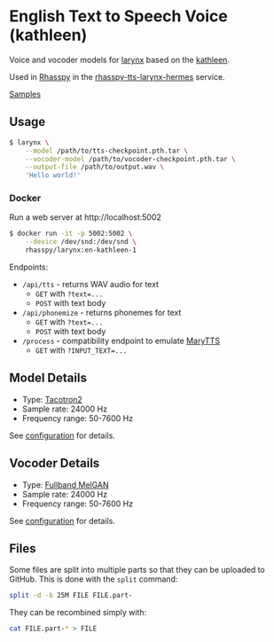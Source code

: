 # English Text to Speech Voice (kathleen)

Voice and vocoder models for [larynx](https://github.com/rhasspy/larynx) based on the [kathleen](https://github.com/rhasspy/dataset-voice-kathleen/).

Used in [Rhasspy](https://github.com/rhasspy) in the [rhasspy-tts-larynx-hermes](https://github.com/rhasspy/rhasspy-tts-larynx-hermes) service.

[Samples](samples)

## Usage

```sh
$ larynx \
    --model /path/to/tts-checkpoint.pth.tar \
    --vocoder-model /path/to/vocoder-checkpoint.pth.tar \
    --output-file /path/to/output.wav \
    'Hello world!'
```

### Docker

Run a web server at http://localhost:5002

```sh
$ docker run -it -p 5002:5002 \
    --device /dev/snd:/dev/snd \
    rhasspy/larynx:en-kathleen-1
```

Endpoints:

* `/api/tts` - returns WAV audio for text
    * `GET` with `?text=...`
    * `POST` with text body
* `/api/phonemize` - returns phonemes for text
    * `GET` with `?text=...`
    * `POST` with text body
* `/process` - compatibility endpoint to emulate [MaryTTS](http://mary.dfki.de/)
    * `GET` with `?INPUT_TEXT=...`

## Model Details

* Type: [Tacotron2](https://arxiv.org/abs/1712.05884)
* Sample rate: 24000 Hz
* Frequency range: 50-7600 Hz

See [configuration](config.json) for details.

## Vocoder Details

* Type: [Fullband MelGAN](https://arxiv.org/abs/1710.10467)
* Sample rate: 24000 Hz
* Frequency range: 50-7600 Hz

See [configuration](vocoder/config.json) for details.

## Files

Some files are split into multiple parts so that they can be uploaded to GitHub. This is done with the `split` command:

```bash
split -d -b 25M FILE FILE.part-
```

They can be recombined simply with:

```bash
cat FILE.part-* > FILE
```
